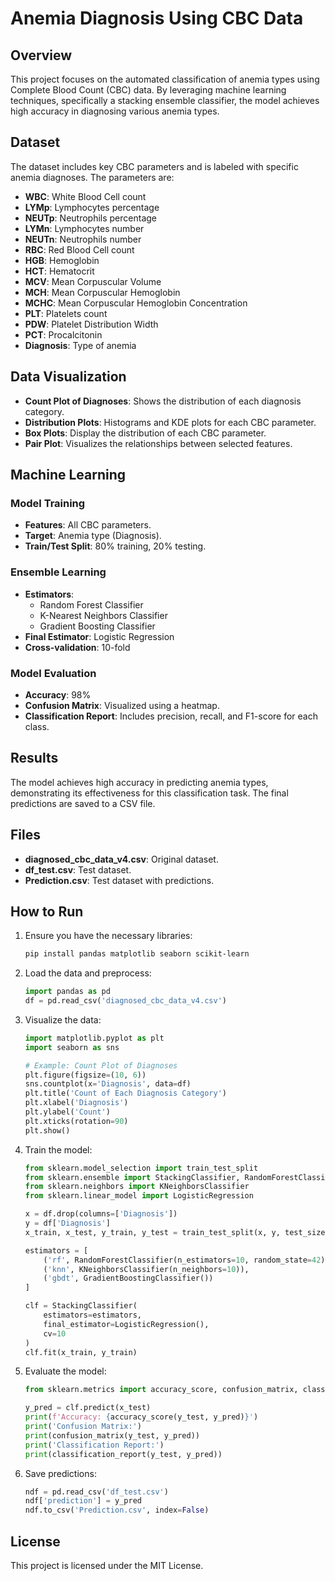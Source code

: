 # Anemia Diagnosis Using CBC Data

## Overview
This project focuses on the automated classification of anemia types using Complete Blood Count (CBC) data. By leveraging machine learning techniques, specifically a stacking ensemble classifier, the model achieves high accuracy in diagnosing various anemia types.

## Dataset
The dataset includes key CBC parameters and is labeled with specific anemia diagnoses. The parameters are:
- **WBC**: White Blood Cell count
- **LYMp**: Lymphocytes percentage
- **NEUTp**: Neutrophils percentage
- **LYMn**: Lymphocytes number
- **NEUTn**: Neutrophils number
- **RBC**: Red Blood Cell count
- **HGB**: Hemoglobin
- **HCT**: Hematocrit
- **MCV**: Mean Corpuscular Volume
- **MCH**: Mean Corpuscular Hemoglobin
- **MCHC**: Mean Corpuscular Hemoglobin Concentration
- **PLT**: Platelets count
- **PDW**: Platelet Distribution Width
- **PCT**: Procalcitonin
- **Diagnosis**: Type of anemia

## Data Visualization
- **Count Plot of Diagnoses**: Shows the distribution of each diagnosis category.
- **Distribution Plots**: Histograms and KDE plots for each CBC parameter.
- **Box Plots**: Display the distribution of each CBC parameter.
- **Pair Plot**: Visualizes the relationships between selected features.

## Machine Learning
### Model Training
- **Features**: All CBC parameters.
- **Target**: Anemia type (Diagnosis).
- **Train/Test Split**: 80% training, 20% testing.

### Ensemble Learning
- **Estimators**:
  - Random Forest Classifier
  - K-Nearest Neighbors Classifier
  - Gradient Boosting Classifier
- **Final Estimator**: Logistic Regression
- **Cross-validation**: 10-fold

### Model Evaluation
- **Accuracy**: 98%
- **Confusion Matrix**: Visualized using a heatmap.
- **Classification Report**: Includes precision, recall, and F1-score for each class.

## Results
The model achieves high accuracy in predicting anemia types, demonstrating its effectiveness for this classification task. The final predictions are saved to a CSV file.

## Files
- **diagnosed_cbc_data_v4.csv**: Original dataset.
- **df_test.csv**: Test dataset.
- **Prediction.csv**: Test dataset with predictions.

## How to Run
1. Ensure you have the necessary libraries:
    ```bash
    pip install pandas matplotlib seaborn scikit-learn
    ```
2. Load the data and preprocess:
    ```python
    import pandas as pd
    df = pd.read_csv('diagnosed_cbc_data_v4.csv')
    ```
3. Visualize the data:
    ```python
    import matplotlib.pyplot as plt
    import seaborn as sns

    # Example: Count Plot of Diagnoses
    plt.figure(figsize=(10, 6))
    sns.countplot(x='Diagnosis', data=df)
    plt.title('Count of Each Diagnosis Category')
    plt.xlabel('Diagnosis')
    plt.ylabel('Count')
    plt.xticks(rotation=90)
    plt.show()
    ```
4. Train the model:
    ```python
    from sklearn.model_selection import train_test_split
    from sklearn.ensemble import StackingClassifier, RandomForestClassifier, GradientBoostingClassifier
    from sklearn.neighbors import KNeighborsClassifier
    from sklearn.linear_model import LogisticRegression

    x = df.drop(columns=['Diagnosis'])
    y = df['Diagnosis']
    x_train, x_test, y_train, y_test = train_test_split(x, y, test_size=0.2, random_state=43)

    estimators = [
        ('rf', RandomForestClassifier(n_estimators=10, random_state=42)),
        ('knn', KNeighborsClassifier(n_neighbors=10)),
        ('gbdt', GradientBoostingClassifier())
    ]

    clf = StackingClassifier(
        estimators=estimators,
        final_estimator=LogisticRegression(),
        cv=10
    )
    clf.fit(x_train, y_train)
    ```
5. Evaluate the model:
    ```python
    from sklearn.metrics import accuracy_score, confusion_matrix, classification_report

    y_pred = clf.predict(x_test)
    print(f'Accuracy: {accuracy_score(y_test, y_pred)}')
    print('Confusion Matrix:')
    print(confusion_matrix(y_test, y_pred))
    print('Classification Report:')
    print(classification_report(y_test, y_pred))
    ```

6. Save predictions:
    ```python
    ndf = pd.read_csv('df_test.csv')
    ndf['prediction'] = y_pred
    ndf.to_csv('Prediction.csv', index=False)
    ```

## License
This project is licensed under the MIT License.
